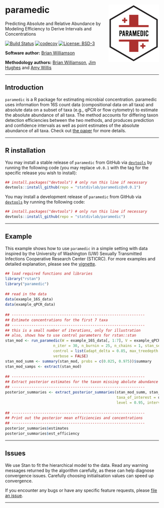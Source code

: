 # paramedic <img src="docs/paramedic-logo.png" align="right" width="165px"/>
Predicting Absolute and Relative Abundance by Modeling Efficiency to Derive Intervals and Concentrations

[![Build Status](https://travis-ci.org/statdivlab/paramedic.svg?branch=master)](https://travis-ci.org/statdivlab/paramedic)
[![codecov](https://codecov.io/gh/statdivlab/paramedic/branch/master/graph/badge.svg?token=GnLFG7QNsh)](https://codecov.io/gh/statdivlab/paramedic)
[![License: BSD-3](https://img.shields.io/badge/License-BSD--3--Clause-yellow)](https://opensource.org/licenses/BSD-3-Clause)

**Software author:** [Brian Williamson](https://bdwilliamson.github.io/)

**Methodology authors:** [Brian Williamson](https://bdwilliamson.github.io/), [Jim Hughes](http://faculty.washington.edu/jphughes/) and [Amy Willis](http://statisticaldiversitylab.com/team/amy-willis)

------------------------------

## Introduction

`paramedic` is a R package for estimating microbial concentration. paramedic uses information from 16S count data (compositional data on all taxa) and absolute data on a subset of taxa (e.g., qPCR or flow cytometry) to estimate the absolute abundance of all taxa. The method accounts for differing taxon detection efficiencies between the two methods, and produces prediction and confidence intervals as well as point estimates of the absolute abundance of all taxa. Check out [the paper](https://www.biorxiv.org/content/10.1101/761486v1) for more details. 

------------------------------

## R installation

You may install a stable release of `paramedic` from GitHub via  [`devtools`](https://www.rstudio.com/products/rpackages/devtools/) by running the following code (you may replace `v0.0.1` with the tag for the specific release you wish to install):

```r
## install.packages("devtools") # only run this line if necessary
devtools::install_github(repo = "statdivlab/paramedic@v0.0.1")
```

You may install a development release of `paramedic` from GitHub via [`devtools`](https://www.rstudio.com/products/rpackages/devtools/) by running the following code:

```r
## install.packages("devtools") # only run this line if necessary
devtools::install_github(repo = "statdivlab/paramedic")
```

------------------------------

## Example

This example shows how to use `paramedic` in a simple setting with data inspired by the University of Washington (UW) Sexually Transmitted Infections Cooperative Research Center (STICRC). For more examples and detailed explanation, please see the [vignette](vignettes/introduction_to_paramedic.Rmd).

```r
## load required functions and libraries
library("rstan")
library("paramedic")

## read in the data
data(example_16S_data)
data(example_qPCR_data)

## -------------------------------------------------------------
## Estimate concentrations for the first 7 taxa
## -------------------------------------------------------------
## this is a small number of iterations, only for illustration
## also, shows how to use control parameters for rstan::stan
stan_mod <- run_paramedic(W = example_16S_data[, 1:7], V = example_qPCR_data,
                      n_iter = 30, n_burnin = 25, n_chains = 1, stan_seed = 4747,
                      control = list(adapt_delta = 0.85, max_treedepth = 15),
                      verbose = FALSE)
stan_mod_summ <- summary(stan_mod, probs = c(0.025, 0.975))$summary
stan_mod_samps <- extract(stan_mod)

## -------------------------------------------------------------
## Extract posterior estimates for the taxon missing abolute abundance data
## -------------------------------------------------------------
posterior_summaries <- extract_posterior_summaries(stan_mod_summ, stan_mod_samps,
                                                   taxa_of_interest = q, mult_num = 1,
                                                   level = 0.95, interval_type = "wald")

## -------------------------------------------------------------
## Print out the posterior mean efficiencies and concentrations
## -------------------------------------------------------------
posterior_summaries$estimates
posterior_summaries$est_efficiency
```

------------------------------

## Issues

We use Stan to fit the hierarchical model to the data. Read any warning messages returned by the algorithm carefully, as these can help diagnose convergence issues. Carefully choosing initialisation values can speed up convergence. 

If you encounter any bugs or have any specific feature requests, please [file an issue](https://github.com/statdivlab/paramedic/issues).

------------------------------

